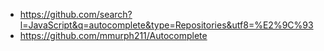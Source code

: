 - https://github.com/search?l=JavaScript&q=autocomplete&type=Repositories&utf8=%E2%9C%93
- https://github.com/mmurph211/Autocomplete
